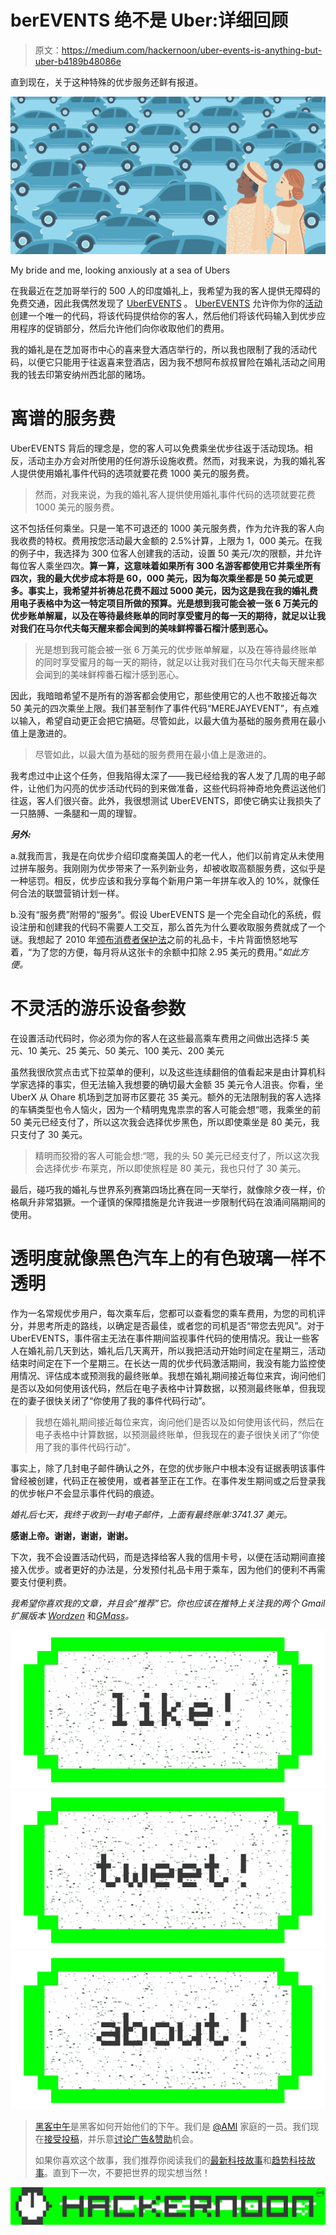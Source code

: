 # berEVENTS 绝不是 Uber:详细回顾

> 原文：<https://medium.com/hackernoon/uber-events-is-anything-but-uber-b4189b48086e>

直到现在，关于这种特殊的优步服务还鲜有报道。

![](img/e8aa66724c74d67c00d69d02a0108f10.png)

My bride and me, looking anxiously at a sea of Ubers

在我最近在芝加哥举行的 500 人的印度婚礼上，我希望为我的客人提供无障碍的免费交通，因此我偶然发现了 [UberEVENTS](http://www.uber.com/events) 。 [UberEVENTS](https://hackernoon.com/tagged/uberevents) 允许你为你的[活动](https://hackernoon.com/tagged/event)创建一个唯一的代码，将该代码提供给你的客人，然后他们将该代码输入到优步应用程序的促销部分，然后允许他们向你收取他们的费用。

我的婚礼是在芝加哥市中心的喜来登大酒店举行的，所以我也限制了我的活动代码，以便它只能用于往返喜来登酒店，因为我不想阿布叔叔冒险在婚礼活动之间用我的钱去印第安纳州西北部的赌场。

# 离谱的服务费

UberEVENTS 背后的理念是，您的客人可以免费乘坐优步往返于活动现场。相反，活动主办方会对所使用的任何游乐设施收费。然而，对我来说，为我的婚礼客人提供使用婚礼事件代码的选项就要花费 1000 美元的服务费。

> 然而，对我来说，为我的婚礼客人提供使用婚礼事件代码的选项就要花费 1000 美元的服务费。

这不包括任何乘坐。只是一笔不可退还的 1000 美元服务费，作为允许我的客人向我收费的特权。费用按您活动最大金额的 2.5%计算，上限为 1，000 美元。在我的例子中，我选择为 300 位客人创建我的活动，设置 50 美元/次的限额，并允许每位客人乘坐四次。**算一算，这意味着如果所有 300 名游客都使用它并乘坐所有四次，我的最大优步成本将是 60，000 美元，因为每次乘坐都是 50 美元或更多。事实上，我希望并祈祷总花费不超过 5000 美元，因为这是我在我的婚礼费用电子表格中为这一特定项目所做的预算。光是想到我可能会被一张 6 万美元的优步账单解雇，以及在等待最终账单的同时享受蜜月的每一天的期待，就足以让我对我们在马尔代夫每天醒来都会闻到的美味鲜榨番石榴汁感到恶心。**

> 光是想到我可能会被一张 6 万美元的优步账单解雇，以及在等待最终账单的同时享受蜜月的每一天的期待，就足以让我对我们在马尔代夫每天醒来都会闻到的美味鲜榨番石榴汁感到恶心。

因此，我暗暗希望不是所有的游客都会使用它，那些使用它的人也不敢接近每次 50 美元的四次乘坐上限。我们甚至制作了事件代码“MEREJAYEVENT”，有点难以输入，希望自动更正会把它搞砸。尽管如此，以最大值为基础的服务费用在最小值上是激进的。

> 尽管如此，以最大值为基础的服务费用在最小值上是激进的。

我考虑过中止这个任务，但我陷得太深了——我已经给我的客人发了几周的电子邮件，让他们为闪亮的优步活动代码的到来做准备，这些代码将神奇地免费运送他们往返，客人们很兴奋。此外，我很想测试 UberEVENTS，即使它确实让我损失了一只胳膊、一条腿和一周的理智。

***另外:***

a.就我而言，我是在向优步介绍印度裔美国人的老一代人，他们以前肯定从未使用过拼车服务。我刚刚为优步带来了一系列新业务，却被收取高额服务费，这似乎是一种惩罚。相反，优步应该和我分享每个新用户第一年拼车收入的 10%，就像任何合法的联盟营销计划一样。

b.没有“服务费”附带的“服务”。假设 UberEVENTS 是一个完全自动化的系统，假设注册和创建我的代码不需要人工交互，那么首先为什么要收取服务费就成了一个谜。我想起了 2010 年[颁布消费者保护法](http://www.creditcards.com/credit-card-news/gift-card-federal-reserve-regulations-1271.php)之前的礼品卡，卡片背面愤怒地写着，“为了您的方便，每月将从这张卡的余额中扣除 2.95 美元的费用。”*如此方便。*

# 不灵活的游乐设备参数

在设置活动代码时，你必须为你的客人在这些最高乘车费用之间做出选择:5 美元、10 美元、25 美元、50 美元、100 美元、200 美元

虽然我很欣赏点击式下拉菜单的便利，以及这些连续翻倍的值看起来是由计算机科学家选择的事实，但无法输入我想要的确切最大金额 35 美元令人沮丧。你看，坐 UberX 从 Ohare 机场到芝加哥市区要花 35 美元。额外的无法限制我的客人选择的车辆类型也令人恼火，因为一个精明鬼鬼祟祟的客人可能会想“嗯，我乘坐的前 50 美元已经支付了，所以这次我会选择优步黑色，所以即使乘坐是 80 美元，我只支付了 30 美元。

> 精明而狡猾的客人可能会想:“嗯，我的头 50 美元已经支付了，所以这次我会选择优步·布莱克，所以即使旅程是 80 美元，我也只付了 30 美元。

最后，碰巧我的婚礼与世界系列赛第四场比赛在同一天举行，就像除夕夜一样，价格飙升非常猖獗。一个谨慎的保障措施是允许我进一步限制代码在浪涌间隔期间的使用。

# 透明度就像黑色汽车上的有色玻璃一样不透明

作为一名常规优步用户，每次乘车后，您都可以查看您的乘车费用，为您的司机评分，并思考所走的路线，以确定是否最佳，或者您的司机是否“带您去兜风”。对于 UberEVENTS，事件宿主无法在事件期间监视事件代码的使用情况。我让一些客人在婚礼前几天到达，婚礼后几天离开，所以我把活动开始时间定在星期三，活动结束时间定在下一个星期三。在长达一周的优步代码激活期间，我没有能力监控使用情况、评估成本或预测我的最终账单。我想在婚礼期间接近每位来宾，询问他们是否以及如何使用该代码，然后在电子表格中计算数据，以预测最终账单，但我现在的妻子很快关闭了“你使用了我的事件代码行动”。

> 我想在婚礼期间接近每位来宾，询问他们是否以及如何使用该代码，然后在电子表格中计算数据，以预测最终账单，但我现在的妻子很快关闭了“你使用了我的事件代码行动”。

事实上，除了几封电子邮件确认之外，在您的优步账户中根本没有证据表明该事件曾经被创建，代码正在被使用，或者甚至正在工作。在事件发生期间或之后登录我的优步帐户不会显示事件代码的痕迹。

*婚礼后七天，我终于收到一封电子邮件，上面有最终账单:3741.37 美元。*

**感谢上帝。谢谢，谢谢，谢谢。**

下次，我不会设置活动代码，而是选择给客人我的信用卡号，以便在活动期间直接接入优步。或者更好的办法是，分发预付礼品卡用于乘车，因为他们的便利不再需要支付便利费。

*我希望你喜欢我的文章，并且会“推荐”它。你也应该在推特上关注我的两个 Gmail 扩展版本* [*Wordzen*](http://www.wordzen.com) 和[*GMass*](http://www.gmass.co)*。*

[![](img/50ef4044ecd4e250b5d50f368b775d38.png)](http://bit.ly/HackernoonFB)[![](img/979d9a46439d5aebbdcdca574e21dc81.png)](https://goo.gl/k7XYbx)[![](img/2930ba6bd2c12218fdbbf7e02c8746ff.png)](https://goo.gl/4ofytp)

> [黑客中午](http://bit.ly/Hackernoon)是黑客如何开始他们的下午。我们是 [@AMI](http://bit.ly/atAMIatAMI) 家庭的一员。我们现在[接受投稿](http://bit.ly/hackernoonsubmission)，并乐意[讨论广告&赞助](mailto:partners@amipublications.com)机会。
> 
> 如果你喜欢这个故事，我们推荐你阅读我们的[最新科技故事](http://bit.ly/hackernoonlatestt)和[趋势科技故事](https://hackernoon.com/trending)。直到下一次，不要把世界的现实想当然！

![](img/be0ca55ba73a573dce11effb2ee80d56.png)